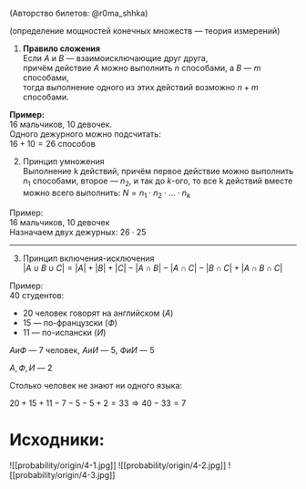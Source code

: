 (Авторство билетов: @r0ma_shhka)

(определение мощностей конечных множеств — теория измерений)

1) **Правило сложения**  
Если $A$ и $B$ — взаимоисключающие друг друга,  
причём действие $A$ можно выполнить $n$ способами, а $B$ — $m$ способами,  
тогда выполнение одного из этих действий возможно $n + m$ способами.

**Пример:**  
16 мальчиков, 10 девочек.  
Одного дежурного можно подсчитать:  
$16 + 10 = 26$ способов

2) Принцип умножения  
Выполнение k действий, причём  первое действие можно выполнить $n_1$ способами, второе — $n_2$, и так до $k$-ого, то все k действий вместе можно всего выполнить: $N = n_1 \cdot n_2 \cdot \ldots \cdot n_k$

Пример:  
16 мальчиков, 10 девочек  
Назначаем двух дежурных: $26 \cdot 25$

---

3) Принцип включения-исключения  
$|A \cup B \cup C| = |A| + |B| + |C| - |A \cap B| - |A \cap C| - |B \cap C| + |A \cap B \cap C|$

Пример:  
40 студентов:
- 20 человек говорят на английском ($А$)
- 15 — по-французски ($Ф$)
- 11 — по-испански ($И$)

$А и Ф$ — 7 человек, $А и И$ — 5, $Ф и И$ — 5

$А, Ф, И$ — 2
 
Столько человек не знают ни одного языка:

$20 + 15 + 11 - 7 - 5 - 5 + 2 = 33 \Rightarrow 40 - 33 = 7$


# Исходники:
![[probability/origin/4-1.jpg]]
![[probability/origin/4-2.jpg]]
![[probability/origin/4-3.jpg]]